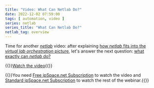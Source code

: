 ```yaml
---
title: "Video: What Can Netlab Do?"
date: 2022-12-02 07:59:00
tags: [ automation, video ]
series: netlab
series_title: "What Can Netlab Do?"
netlab_tag: overview
---
```

Time for another *[netlab](https://netsim-tools.readthedocs.io/en/latest/)* video: after explaining [how _netlab_ fits into the _virtual lab orchestration_ picture](/2022/10/replacing-gns3-netlab.html), let's answer the next question: [what exactly can _netlab_ do?](https://my.ipspace.net/bin/get/NetTools/N2%20-%20What%20Can%20netlab%20Do.mp4?doccode=NetTools)

{{<jump>}}[Watch the video](https://my.ipspace.net/bin/get/NetTools/N2%20-%20What%20Can%20netlab%20Do.mp4?doccode=NetTools){{</jump>}}

{{<note info >}}You need [Free ipSpace.net Subscription](https://www.ipspace.net/Subscription/Free) to watch the video and [Standard ipSpace.net Subscription](https://www.ipspace.net/Subscription) to watch the rest of the webinar.{{</note>}}

